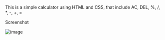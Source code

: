 This is a simple calculator using HTML and CSS, that include
AC, DEL, %, /, *, -, +, =

Screenshot

![image](https://github.com/Monacrh/Simple-Calculator-using-html-css/assets/121348101/95a683cb-545b-488e-9a74-bcec1ce209c1)
